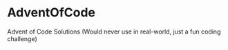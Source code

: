 # AdventOfCode
Advent of Code Solutions
(Would never use in real-world, just a fun coding challenge)
